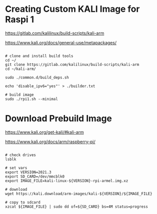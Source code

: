 # Creating Custom KALI Image for Raspi 1

https://gitlab.com/kalilinux/build-scripts/kali-arm

https://www.kali.org/docs/general-use/metapackages/

```

# clone and install build tools
cd ~/
git clone https://gitlab.com/kalilinux/build-scripts/kali-arm
cd ~/kali-arm/

sudo ./common.d/build_deps.sh

echo 'disable_ipv6="yes"' > ./builder.txt

# build image
sudo ./rpi1.sh --minimal

```


# Download Prebuild Image

https://www.kali.org/get-kali/#kali-arm

https://www.kali.org/docs/arm/raspberry-pi/

```

# check drives
lsblk

# set vars
export VERSION=2021.3
export SD_CARD=/dev/mmcblk0
export IMAGE_FILE=kali-linux-${VERSION}-rpi-armel.img.xz

# download
wget https://kali.download/arm-images/kali-${VERSION}/${IMAGE_FILE}

# copy to sdcard
xzcat ${IMAGE_FILE} | sudo dd of=${SD_CARD} bs=4M status=progress

```
